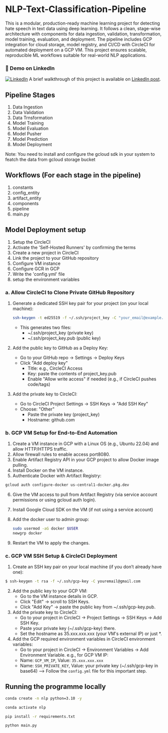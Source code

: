 # NLP-Text-Classification-Pipeline

This is a modular, production-ready machine learning project for detecting hate speech in text data using deep learning. It follows a clean, stage-wise architecture with components for data ingestion, validation, transformation, model training, evaluation, and deployment. The pipeline includes GCP integration for cloud storage, model registry, and CI/CD with CircleCI for automated deployment on a GCP VM. This project ensures scalable, reproducible ML workflows suitable for real-world NLP applications.

### 🎥 Demo on LinkedIn

[![LinkedIn](https://img.shields.io/badge/LinkedIn-Video_Demo-blue?logo=linkedin&style=for-the-badge)](https://www.linkedin.com/posts/raz-yousufi-7706322a3_machinelearning-nlp-mlops-activity-7334198043530969088-iNRm?utm_source=share&utm_medium=member_desktop&rcm=ACoAAEk9_MQBNO2Hr48sSzDGlY5NnwqtWGq-vhQ)
A brief walkthrough of this project is available on [LinkedIn post](https://www.linkedin.com/posts/raz-yousufi-7706322a3_machinelearning-nlp-mlops-activity-7334198043530969088-iNRm?utm_source=share&utm_medium=member_desktop&rcm=ACoAAEk9_MQBNO2Hr48sSzDGlY5NnwqtWGq-vhQ).

## Pipeline Stages

1. Data Ingestion
2. Data Validation
3. Data Trnsformation
4. Model Training
5. Model Evaluation
6. Model Pusher
7. Model Prediction
8. Model Deployment

Note: You need to install and configure the gcloud sdk in your system to featch the data from gcloud storage bucket

## Workflows (For each stage in the pipeline)

1. constants
2. config_entity
3. artifact_entity
4. components
5. pipeline
6. main.py

## Model Deployment setup

1. Setup the CircleCI
2. Activate the 'Self-Hosted Runners' by confirming the terms
3. Create a new project in CircleCI
4. Link the project to your GitHub repository
5. Configure VM instance
6. Configure GCR in GCP
7. Write the 'config.yml' file
8. setup the environment variables

### a. Allow CircleCI to Clone Private GitHub Repository

1. Generate a dedicated SSH key pair for your project (on your local machine):

   ```bash
   ssh-keygen -t ed25519 -f ~/.ssh/project_key -C "your_email@example.com"
   ```

   - This generates two files:
     - ~/.ssh/project_key (private key)
     - ~/.ssh/project_key.pub (public key)

2. Add the public key to GitHub as a Deploy Key:
   - Go to your GitHub repo → Settings → Deploy Keys
   - Click "Add deploy key"
     - Title: e.g., CircleCI Access
     - Key: paste the contents of project_key.pub
     - Enable "Allow write access" if needed (e.g., if CircleCI pushes code/tags)
3. Add the private key to CircleCI:
   - Go to CircleCI Project Settings → SSH Keys → "Add SSH Key"
   - Choose: "Other"
     - Paste the private key (project_key)
     - Hostname: github.com

### b. GCP VM Setup for End-to-End Automation

1. Create a VM instance in GCP with a Linux OS (e.g., Ubuntu 22.04) and allow HTTP/HTTPS traffic.
2. Allow firewall rules to enable access port8080.
3. Enable Artifact Registry API in your GCP project to allow Docker image pulling.
4. Install Docker on the VM instance.
5. Authenticate Docker with Artifact Registry:

```bash
gcloud auth configure-docker us-central1-docker.pkg.dev
```

6. Give the VM access to pull from Artifact Registry (via service account permissions or using gcloud auth login).
7. Install Google Cloud SDK on the VM (if not using a service account)
8. Add the docker user to admin group:

   ```bash
   sudo usermod -aG docker $USER
   newgrp docker
   ```

9. Restart the VM to apply the changes.

### c. GCP VM SSH Setup & CircleCI Deployment

1. Create an SSH key pair on your local machine (if you don’t already have one):

```bash
$ ssh-keygen -t rsa -f ~/.ssh/gcp-key -C youremail@gmail.com
```

2. Add the public key to your GCP VM:
   - Go to the VM instance details in GCP.
   - Click "Edit" → scroll to SSH Keys.
   - Click "Add Key" → paste the public key from ~/.ssh/gcp-key.pub.
3. Add the private key to CircleCI:
   - Go to your project in CircleCI → Project Settings → SSH Keys → Add SSH Key.
   - Paste your private key (~/.ssh/gcp-key) there.
   - Set the hostname as 35.xxx.xxx.xxx (your VM's external IP) or just \*.
4. Add the GCP required environment variables in CircleCI environment variables:
   - Go to your project in CircleCI → Environment Variables → Add Environment Variable. e.g., for GCP VM IP:
   - Name: `GCP_VM_IP`, Value: `35.xxx.xxx.xxx`
   - Name: `SSH_PRIVATE_KEY`, Value: your private key (~/.ssh/gcp-key in base64) --> Follow the `config.yml` file for this important step.

## Running the programme locally

```bash
conda create -n nlp python=3.10 -y
```

```bash
conda activate nlp
```

```bash
pip install -r requirements.txt
```

```bash
python main.py
```
